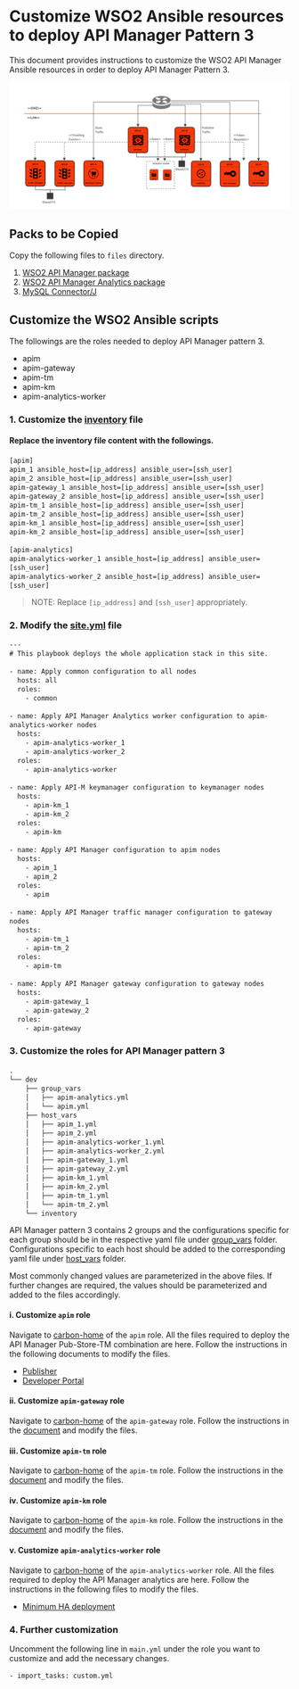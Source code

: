 # Customize WSO2 Ansible resources to deploy API Manager Pattern 3

This document provides instructions to customize the WSO2 API Manager Ansible resources in order to deploy API Manager Pattern 3.

![API Manager Pattern 3](images/3-fully-distributed-setup.png "API Manager Pattern 3")

## Packs to be Copied

Copy the following files to `files` directory.

1. [WSO2 API Manager package](https://wso2.com/api-management/install/)
2. [WSO2 API Manager Analytics package](https://wso2.com/api-management/install/analytics/)
3. [MySQL Connector/J](https://dev.mysql.com/downloads/connector/j/5.1.html)

## Customize the WSO2 Ansible scripts

The followings are the roles needed to deploy API Manager pattern 3.

- apim
- apim-gateway
- apim-tm
- apim-km
- apim-analytics-worker

### 1. Customize the [inventory](../dev/inventory) file

#### Replace the inventory file content with the followings.

```
[apim]
apim_1 ansible_host=[ip_address] ansible_user=[ssh_user]
apim_2 ansible_host=[ip_address] ansible_user=[ssh_user]
apim-gateway_1 ansible_host=[ip_address] ansible_user=[ssh_user]
apim-gateway_2 ansible_host=[ip_address] ansible_user=[ssh_user]
apim-tm_1 ansible_host=[ip_address] ansible_user=[ssh_user]
apim-tm_2 ansible_host=[ip_address] ansible_user=[ssh_user]
apim-km_1 ansible_host=[ip_address] ansible_user=[ssh_user]
apim-km_2 ansible_host=[ip_address] ansible_user=[ssh_user]

[apim-analytics]
apim-analytics-worker_1 ansible_host=[ip_address] ansible_user=[ssh_user]
apim-analytics-worker_2 ansible_host=[ip_address] ansible_user=[ssh_user]
```
> NOTE: Replace `[ip_address]` and `[ssh_user]` appropriately.

### 2. Modify the [site.yml](../site.yml) file

```
---
# This playbook deploys the whole application stack in this site.

- name: Apply common configuration to all nodes
  hosts: all
  roles:
    - common

- name: Apply API Manager Analytics worker configuration to apim-analytics-worker nodes
  hosts:
    - apim-analytics-worker_1
    - apim-analytics-worker_2
  roles:
    - apim-analytics-worker

- name: Apply API-M keymanager configuration to keymanager nodes
  hosts:
    - apim-km_1
    - apim-km_2
  roles:
    - apim-km

- name: Apply API Manager configuration to apim nodes
  hosts:
    - apim_1
    - apim_2
  roles:
    - apim

- name: Apply API Manager traffic manager configuration to gateway nodes
  hosts:
    - apim-tm_1
    - apim-tm_2
  roles:
    - apim-tm

- name: Apply API Manager gateway configuration to gateway nodes
  hosts:
    - apim-gateway_1
    - apim-gateway_2
  roles:
    - apim-gateway
```

### 3. Customize the roles for API Manager pattern 3

```
.
└── dev
    ├── group_vars
    │   ├── apim-analytics.yml
    │   └── apim.yml
    ├── host_vars
    │   ├── apim_1.yml
    │   ├── apim_2.yml
    │   ├── apim-analytics-worker_1.yml
    │   ├── apim-analytics-worker_2.yml
    │   ├── apim-gateway_1.yml
    │   ├── apim-gateway_2.yml
    │   ├── apim-km_1.yml
    │   ├── apim-km_2.yml
    │   ├── apim-tm_1.yml
    │   └── apim-tm_2.yml
    └── inventory

```
API Manager pattern 3 contains 2 groups and the configurations specific for each group should be in the respective yaml file under [group_vars](../dev/group_vars) folder. Configurations specific to each host should be added to the corresponding yaml file under [host_vars](../dev/host_vars) folder.

Most commonly changed values are parameterized in the above files. If further changes are required, the values should be parameterized and added to the files accordingly.

#### i. Customize `apim` role

Navigate to [carbon-home](../roles/apim/templates/carbon-home) of the `apim` role. All the files required to deploy the API Manager Pub-Store-TM combination are here. Follow the instructions in the following documents to modify the files.
- [Publisher](https://apim.docs.wso2.com/en/latest/install-and-setup/setup/distributed-deployment/deploying-wso2-api-m-in-a-distributed-setup/#step-64-configure-and-start-the-api-publisher)
- [Developer Portal](https://apim.docs.wso2.com/en/latest/install-and-setup/setup/distributed-deployment/deploying-wso2-api-m-in-a-distributed-setup/#step-65-configure-and-start-the-developer-portal)

#### ii. Customize `apim-gateway` role

Navigate to [carbon-home](../roles/apim-gateway/templates/carbon-home) of the `apim-gateway` role. Follow the instructions in the [document](https://apim.docs.wso2.com/en/latest/install-and-setup/setup/distributed-deployment/deploying-wso2-api-m-in-a-distributed-setup/#step-66-configure-and-start-the-gateway) and modify the files.

#### iii. Customize `apim-tm` role

Navigate to [carbon-home](../roles/apim-tm/templates/carbon-homel) of the `apim-tm` role. Follow the instructions in the [document](https://apim.docs.wso2.com/en/latest/install-and-setup/setup/distributed-deployment/deploying-wso2-api-m-in-a-distributed-setup/#step-63-configure-and-start-the-traffic-manager) and modify the files.

#### iv. Customize `apim-km` role

Navigate to [carbon-home](../roles/apim-km/templates/carbon-home) of the `apim-km` role. Follow the instructions in the [document](https://apim.docs.wso2.com/en/latest/install-and-setup/setup/distributed-deployment/deploying-wso2-api-m-in-a-distributed-setup/#step-62-configure-and-start-the-key-manager) and modify the files.

#### v. Customize `apim-analytics-worker` role

Navigate to [carbon-home](../roles/apim-analytics-worker/templates/carbon-home) of the `apim-analytics-worker` role. All the files required to deploy the API Manager analytics are here. Follow the instructions in the following files to modify the files.
- [Minimum HA deployment](https://apim.docs.wso2.com/en/latest/install-and-setup/setup/distributed-deployment/configure-apim-analytics/active-active/)

### 4. Further customization

Uncomment the following line in `main.yml` under the role you want to customize and add the necessary changes.
```
- import_tasks: custom.yml
```

